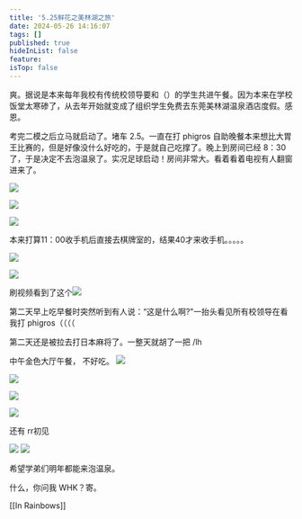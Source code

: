 ```yaml
---
title: '5.25鲜花之美林湖之旅'
date: 2024-05-26 14:16:07
tags: []
published: true
hideInList: false
feature: 
isTop: false
---
```

爽。据说是本来每年我校有传统校领导要和（）的学生共进午餐。因为本来在学校饭堂太寒碜了，从去年开始就变成了组织学生免费去东莞美林湖温泉酒店度假。感恩。

考完二模之后立马就启动了。堵车 2.5。一直在打 phigros 自助晚餐本来想比大胃王比赛的，但是好像没什么好吃的，于是就自己吃撑了。晚上到房间已经 8：30 了，于是决定不去泡温泉了。实况足球启动！房间非常大。看着看着电视有人翻窗进来了。

![](https://WRuperD.github.io/post-images/1716704873855.JPG)

![](https://WRuperD.github.io/post-images/1716704795546.JPG)

![](https://WRuperD.github.io/post-images/1716704814143.JPG)

本来打算11：00收手机后直接去棋牌室的，结果40才来收手机。。。。。

![](https://WRuperD.github.io/post-images/1716704848148.PNG)

![](https://WRuperD.github.io/post-images/1716704860852.PNG)

刷视频看到了这个![](https://WRuperD.github.io/post-images/1716704893733.PNG)

第二天早上吃早餐时突然听到有人说：“这是什么啊?"一抬头看见所有校领导在看我打 phigros（（（（

第二天还是被拉去打日本麻将了。一整天就胡了一把 /lh

中午金色大厅午餐， 不好吃。
![](https://WRuperD.github.io/post-images/1716705070724.JPG)

![](https://WRuperD.github.io/post-images/1716705087324.PNG)

![](https://WRuperD.github.io/post-images/1716705098256.PNG)

![](https://WRuperD.github.io/post-images/1716705104446.PNG)

还有 rr初见

![](https://WRuperD.github.io/post-images/1716705116623.PNG)
![](https://WRuperD.github.io/post-images/1716705128105.PNG)

希望学弟们明年都能来泡温泉。

什么，你问我 WHK？寄。

[[In Rainbows]]
